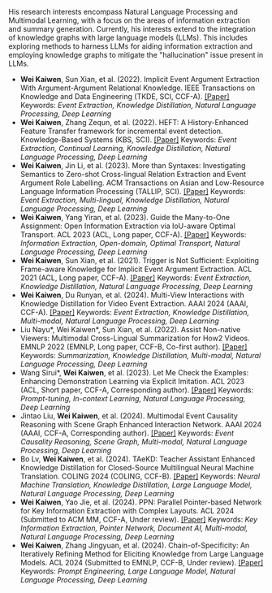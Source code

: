 His research interests encompass Natural Language Processing and Multimodal Learning, with a focus on the areas of information extraction and summary generation. Currently, his interests extend to the integration of knowledge graphs with large language models (LLMs). This includes exploring methods to harness LLMs for aiding information extraction and employing knowledge graphs to mitigate the "hallucination" issue present in LLMs.

- **Wei Kaiwen**, Sun Xian, et al. (2022). Implicit Event Argument Extraction With Argument-Argument Relational Knowledge. IEEE Transactions on Knowledge and Data Engineering (TKDE, SCI, CCF-A). [[Paper]](https://link-to-tkde-article-2022) Keywords: *Event Extraction, Knowledge Distillation, Natural Language Processing, Deep Learning* 
- **Wei Kaiwen**, Zhang Zequn, et al. (2022). HEFT: A History-Enhanced Feature Transfer framework for incremental event detection. Knowledge-Based Systems (KBS, SCI). [[Paper]](https://link-to-kbs-article-2022) Keywords: *Event Extraction, Continual Learning, Knowledge Distillation, Natural Language Processing, Deep Learning* 
- **Wei Kaiwen**, Jin Li, et al. (2023). More than Syntaxes: Investigating Semantics to Zero-shot Cross-lingual Relation Extraction and Event Argument Role Labelling. ACM Transactions on Asian and Low-Resource Language Information Processing (TALLIP, SCI). [[Paper]](https://link-to-tallip-article-2023) Keywords: *Event Extraction, Multi-lingual, Knowledge Distillation, Natural Language Processing, Deep Learning* 
- **Wei Kaiwen**, Yang Yiran, et al. (2023). Guide the Many-to-One Assignment: Open Information Extraction via IoU-aware Optimal Transport. ACL 2023 (ACL, Long paper, CCF-A). [[Paper]](https://link-to-acl-article-2023) Keywords: *Information Extraction, Open-domain, Optimal Transport, Natural Language Processing, Deep Learning* 
- **Wei Kaiwen**, Sun Xian, et al. (2021). Trigger is Not Sufficient: Exploiting Frame-aware Knowledge for Implicit Event Argument Extraction. ACL 2021 (ACL, Long paper, CCF-A). [[Paper]](https://link-to-acl-article-2021) Keywords: *Event Extraction, Knowledge Distillation, Natural Language Processing, Deep Learning* 
- **Wei Kaiwen**, Du Runyan, et al. (2024). Multi-View Interactions with Knowledge Distillation for Video Event Extraction. AAAI 2024 (AAAI, CCF-A). [[Paper]](https://link-to-aaai-article-2024) Keywords: *Event Extraction, Knowledge Distillation, Multi-modal, Natural Language Processing, Deep Learning* 
- Liu Nayu*, Wei Kaiwen*, Sun Xian, et al. (2022). Assist Non-native Viewers: Multimodal Cross-Lingual Summarization for How2 Videos. EMNLP 2022 (EMNLP, Long paper, CCF-B, Co-first author). [[Paper]](https://link-to-emnlp-article-2022) Keywords: *Summarization, Knowledge Distillation, Multi-modal, Natural Language Processing, Deep Learning* 
- Wang Sirui*, **Wei Kaiwen**, et al. (2023). Let Me Check the Examples: Enhancing Demonstration Learning via Explicit Imitation. ACL 2023 (ACL, Short paper, CCF-A, Corresponding author). [[Paper]](https://link-to-acl-article-2023) Keywords: *Prompt-tuning, In-context Learning, Natural Language Processing, Deep Learning* 
- Jintao Liu, **Wei Kaiwen**, et al. (2024). Multimodal Event Causality Reasoning with Scene Graph Enhanced Interaction Network. AAAI 2024 (AAAI, CCF-A, Corresponding author). [[Paper]](https://link-to-aaai-article-2024) Keywords: *Event Causality Reasoning, Scene Graph, Multi-modal, Natural Language Processing, Deep Learning* 
- Bo Lv, **Wei Kaiwen**, et al. (2024). TAeKD: Teacher Assistant Enhanced Knowledge Distillation for Closed-Source Multilingual Neural Machine Translation. COLING 2024 (COLING, CCF-B). [[Paper]](https://link-to-coling-article-2024) Keywords: *Neural Machine Translation, Knowledge Distillation, Large Language Model, Natural Language Processing, Deep Learning* 
- **Wei Kaiwen**, Yao Jie, et al. (2024). PPN: Parallel Pointer-based Network for Key Information Extraction with Complex Layouts. ACL 2024 (Submitted to ACM MM, CCF-A, Under review). [[Paper]](https://link-to-acl-article-2024-under-review) Keywords: *Key Information Extraction, Pointer Network, Document AI, Multi-modal, Natural Language Processing, Deep Learning* 
- **Wei Kaiwen**, Zhang Jingyuan, et al. (2024). Chain-of-Specificity: An Iteratively Refining Method for Eliciting Knowledge from Large Language Models. ACL 2024 (Submitted to EMNLP, CCF-B, Under review). [[Paper]](https://link-to-acl-article-2024-under-review) Keywords: *Prompt Engineering, Large Language Model, Natural Language Processing, Deep Learning* 



